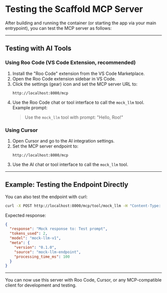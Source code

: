 # Testing the Scaffold MCP Server

After building and running the container (or starting the app via your main entrypoint), you can test the MCP server as follows:

---

## Testing with AI Tools

### Using Roo Code (VS Code Extension, recommended)

1. Install the "Roo Code" extension from the VS Code Marketplace.
2. Open the Roo Code extension sidebar in VS Code.
3. Click the settings (gear) icon and set the MCP server URL to:
   ```
   http://localhost:8000/mcp
   ```
4. Use the Roo Code chat or tool interface to call the `mock_llm` tool. Example prompt:
   > Use the `mock_llm` tool with prompt: "Hello, Roo!"

### Using Cursor

1. Open Cursor and go to the AI integration settings.
2. Set the MCP server endpoint to:
   ```
   http://localhost:8000/mcp
   ```
3. Use the AI chat or tool interface to call the `mock_llm` tool.

---

## Example: Testing the Endpoint Directly

You can also test the endpoint with curl:

```bash
curl -X POST http://localhost:8000/mcp/tool/mock_llm -H "Content-Type: application/json" -d '{"prompt": "Test prompt", "context": {}, "options": {}}'
```

Expected response:

```json
{
  "response": "Mock response to: Test prompt",
  "tokens_used": 2,
  "model": "mock-llm-v1",
  "meta": {
    "version": "0.1.0",
    "source": "mock-llm-endpoint",
    "processing_time_ms": 100
  }
}
```

---

You can now use this server with Roo Code, Cursor, or any MCP-compatible client for development and testing.
